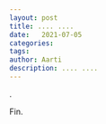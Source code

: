 ```yaml
---
layout: post
title: .... ....
date:   2021-07-05
categories:
tags: 
author: Aarti
description: .... ....
---
```


<!--more-->

.


Fin. 










